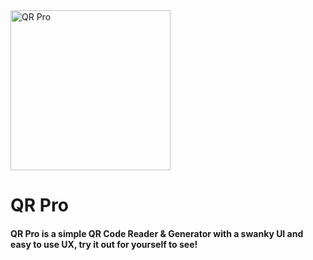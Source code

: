 <img alt="QR Pro" src="https://cloud.githubusercontent.com/assets/1134738/13545165/f6c62ed8-e2a8-11e5-8bb4-3f7897713dee.png" width="256" />

# QR Pro

#### QR Pro is a simple QR Code Reader &amp; Generator with a swanky UI and easy to use UX, try it out for yourself to see!
